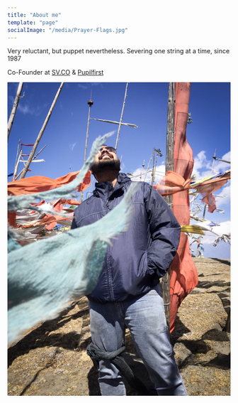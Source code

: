 ```yaml
---
title: "About me"
template: "page"
socialImage: "/media/Prayer-Flags.jpg"
---
```


Very reluctant, but puppet nevertheless. Severing one string at a time, since 1987

Co-Founder at [SV.CO](wwww.sv.co) & [Pupilfirst](www.pupilfirst.com)

![Bhutan](/media/Prayer-Flags.jpg)
